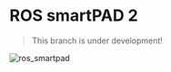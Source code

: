 # ROS smartPAD 2

> This branch is under development!

![ros_smartpad](https://user-images.githubusercontent.com/74274632/196058345-afaa2f79-a9cd-4eb1-a06c-e5e893b3d319.png)
